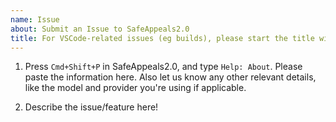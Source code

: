 ```yaml
---
name: Issue
about: Submit an Issue to SafeAppeals2.0
title: For VSCode-related issues (eg builds), please start the title with `[App]`. Otherwise, start it with `[Bug]` or `[Feature]`.
---
```


1. Press `Cmd+Shift+P` in SafeAppeals2.0, and type `Help: About`. Please paste the information here. Also let us know any other relevant details, like the model and provider you're using if applicable.

2. Describe the issue/feature here!
